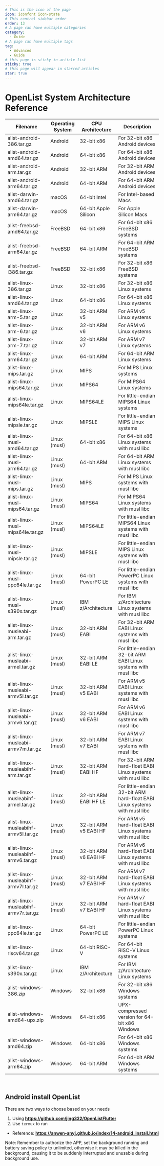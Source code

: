 ```yaml
---
# This is the icon of the page
icon: iconfont icon-state
# This control sidebar order
order: 13
# A page can have multiple categories
category:
  - Guide
# A page can have multiple tags
tag:
  - Advanced
  - Guide
# this page is sticky in article list
sticky: true
# this page will appear in starred articles
star: true
---
```



# OpenList System Architecture Reference

| Filename | Operating System | CPU Architecture | Description |
|----------|------------------|------------------|-------------|
| alist-android-386.tar.gz | Android | 32-bit x86 | For 32-bit x86 Android devices |
| alist-android-amd64.tar.gz | Android | 64-bit x86 | For 64-bit x86 Android devices |
| alist-android-arm.tar.gz | Android | 32-bit ARM | For 32-bit ARM Android devices |
| alist-android-arm64.tar.gz | Android | 64-bit ARM | For 64-bit ARM Android devices |
| alist-darwin-amd64.tar.gz | macOS | 64-bit Intel | For Intel-based Macs |
| alist-darwin-arm64.tar.gz | macOS | 64-bit Apple Silicon | For Apple Silicon Macs |
| alist-freebsd-amd64.tar.gz | FreeBSD | 64-bit x86 | For 64-bit x86 FreeBSD systems |
| alist-freebsd-arm64.tar.gz | FreeBSD | 64-bit ARM | For 64-bit ARM FreeBSD systems |
| alist-freebsd-i386.tar.gz | FreeBSD | 32-bit x86 | For 32-bit x86 FreeBSD systems |
| alist-linux-386.tar.gz | Linux | 32-bit x86 | For 32-bit x86 Linux systems |
| alist-linux-amd64.tar.gz | Linux | 64-bit x86 | For 64-bit x86 Linux systems |
| alist-linux-arm-5.tar.gz | Linux | 32-bit ARM v5 | For ARM v5 Linux systems |
| alist-linux-arm-6.tar.gz | Linux | 32-bit ARM v6 | For ARM v6 Linux systems |
| alist-linux-arm-7.tar.gz | Linux | 32-bit ARM v7 | For ARM v7 Linux systems |
| alist-linux-arm64.tar.gz | Linux | 64-bit ARM | For 64-bit ARM Linux systems |
| alist-linux-mips.tar.gz | Linux | MIPS | For MIPS Linux systems |
| alist-linux-mips64.tar.gz | Linux | MIPS64 | For MIPS64 Linux systems |
| alist-linux-mips64le.tar.gz | Linux | MIPS64LE | For little-endian MIPS64 Linux systems |
| alist-linux-mipsle.tar.gz | Linux | MIPSLE | For little-endian MIPS Linux systems |
| alist-linux-musl-amd64.tar.gz | Linux (musl) | 64-bit x86 | For 64-bit x86 Linux systems with musl libc |
| alist-linux-musl-arm64.tar.gz | Linux (musl) | 64-bit ARM | For 64-bit ARM Linux systems with musl libc |
| alist-linux-musl-mips.tar.gz | Linux (musl) | MIPS | For MIPS Linux systems with musl libc |
| alist-linux-musl-mips64.tar.gz | Linux (musl) | MIPS64 | For MIPS64 Linux systems with musl libc |
| alist-linux-musl-mips64le.tar.gz | Linux (musl) | MIPS64LE | For little-endian MIPS64 Linux systems with musl libc |
| alist-linux-musl-mipsle.tar.gz | Linux (musl) | MIPSLE | For little-endian MIPS Linux systems with musl libc |
| alist-linux-musl-ppc64le.tar.gz | Linux (musl) | 64-bit PowerPC LE | For little-endian PowerPC Linux systems with musl libc |
| alist-linux-musl-s390x.tar.gz | Linux (musl) | IBM z/Architecture | For IBM z/Architecture Linux systems with musl libc |
| alist-linux-musleabi-arm.tar.gz | Linux (musl) | 32-bit ARM EABI | For 32-bit ARM EABI Linux systems with musl libc |
| alist-linux-musleabi-armel.tar.gz | Linux (musl) | 32-bit ARM EABI LE | For little-endian 32-bit ARM EABI Linux systems with musl libc |
| alist-linux-musleabi-armv5l.tar.gz | Linux (musl) | 32-bit ARM v5 EABI | For ARM v5 EABI Linux systems with musl libc |
| alist-linux-musleabi-armv6.tar.gz | Linux (musl) | 32-bit ARM v6 EABI | For ARM v6 EABI Linux systems with musl libc |
| alist-linux-musleabi-armv7m.tar.gz | Linux (musl) | 32-bit ARM v7 EABI | For ARM v7 EABI Linux systems with musl libc |
| alist-linux-musleabihf-arm.tar.gz | Linux (musl) | 32-bit ARM EABI HF | For 32-bit ARM hard-float EABI Linux systems with musl libc |
| alist-linux-musleabihf-armel.tar.gz | Linux (musl) | 32-bit ARM EABI HF LE | For little-endian 32-bit ARM hard-float EABI Linux systems with musl libc |
| alist-linux-musleabihf-armv5l.tar.gz | Linux (musl) | 32-bit ARM v5 EABI HF | For ARM v5 hard-float EABI Linux systems with musl libc |
| alist-linux-musleabihf-armv6.tar.gz | Linux (musl) | 32-bit ARM v6 EABI HF | For ARM v6 hard-float EABI Linux systems with musl libc |
| alist-linux-musleabihf-armv7l.tar.gz | Linux (musl) | 32-bit ARM v7 EABI HF | For ARM v7 hard-float EABI Linux systems with musl libc |
| alist-linux-musleabihf-armv7r.tar.gz | Linux (musl) | 32-bit ARM v7 EABI HF | For ARM v7 hard-float EABI Linux systems with musl libc |
| alist-linux-ppc64le.tar.gz | Linux | 64-bit PowerPC LE | For little-endian PowerPC Linux systems |
| alist-linux-riscv64.tar.gz | Linux | 64-bit RISC-V | For 64-bit RISC-V Linux systems |
| alist-linux-s390x.tar.gz | Linux | IBM z/Architecture | For IBM z/Architecture Linux systems |
| alist-windows-386.zip | Windows | 32-bit x86 | For 32-bit x86 Windows systems |
| alist-windows-amd64-upx.zip | Windows | 64-bit x86 | UPX-compressed version for 64-bit x86 Windows |
| alist-windows-amd64.zip | Windows | 64-bit x86 | For 64-bit x86 Windows systems |
| alist-windows-arm64.zip | Windows | 64-bit ARM | For 64-bit ARM Windows systems |

<br/>



## **Android install OpenList**

There are two ways to choose based on your needs

1. Using **https://github.com/jing332/OpenListFlutter**
2. Use `termux` to run
- Reference: **https://anwen-anyi.github.io/index/14-android_install.html**

<i class="fa-solid fa-seal-exclamation fa-beat" style="color: #ff0000;"></i> Note: Remember to authorize the APP, set the background running and battery saving policy to unlimited, otherwise it may be killed in the background, causing it to be suddenly interrupted and unusable during background use.
